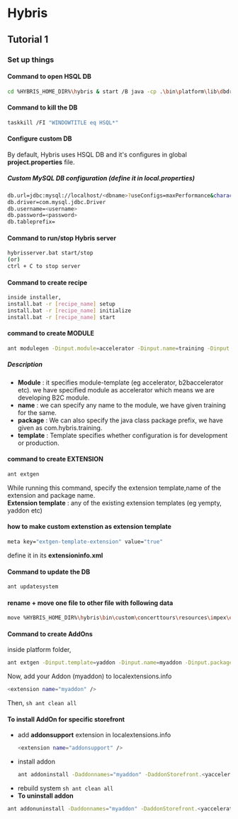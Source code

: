 # Hybris
## Tutorial 1 
### Set up things 
#### Command to open HSQL DB
```sh
cd %HYBRIS_HOME_DIR%\hybris & start /B java -cp .\bin\platform\lib\dbdriver\* org.hsqldb.util.DatabaseManager --url jdbc:hsqldb:file:.\data\hsqldb\mydb
```
#### Command to kill the DB
```sh
taskkill /FI "WINDOWTITLE eq HSQL*" 
```

#### Configure custom DB
By default, Hybris uses HSQL DB and it's configures in global **project.properties** file.
   ##### Custom MySQL DB configuration (define it in local.properties)
```sh
db.url=jdbc:mysql://localhost/<dbname>?useConfigs=maxPerformance&characterEncoding=utf8
db.driver=com.mysql.jdbc.Driver
db.username=<username>
db.password=<password>
db.tableprefix=
```

#### Command to run/stop Hybris server
```sh
hybrisserver.bat start/stop
(or)
ctrl + C to stop server
```
#### Command to create recipe
```sh
inside installer,
install.bat -r [recipe_name] setup
install.bat -r [recipe_name] initialize
install.bat -r [recipe_name] start
```
#### command to create MODULE
```sh
ant modulegen -Dinput.module=accelerator -Dinput.name=training -Dinput.package=com.hybris.training -Dinput.template=develop
```
##### Description
 - **Module** : it specifies module-template (eg accelerator, b2baccelerator etc). we have specified module as accelerator which means we are developing B2C module. 
 - **name** : we can specify any name to the module, we have given training for the same.
 - **package** : We can also specify the java class package prefix, we have given as com.hybris.training.
 - **template** : Template specifies whether configuration is for development or production.
 
#### command to create EXTENSION
```sh
ant extgen
```
While running this command, specify the extension template,name of the extension and package name. <br />
**Extension template** : any of the existing extension templates (eg yempty, yaddon etc)

#### how to make custom extenstion as extension template
```sh
meta key="extgen-template-extension" value="true"
```
define it in its **extensioninfo.xml**

#### Command to update the DB
```sh
ant updatesystem
```
#### rename + move one file to other file with following data 
```sh
move %HYBRIS_HOME_DIR%\hybris\bin\custom\concerttours\resources\impex\essentialdata-bands.impex %HYBRIS_HOME_DIR%\hybris\bin\custom\concerttours\resources\impex\concerttours-bands.impex & move %HYBRIS_HOME_DIR%\hybris\bin\custom\concerttours\resources\impex\projectdata-yBandTour.impex %HYBRIS_HOME_DIR%\hybris\bin\custom\concerttours\resources\impex\concerttours-yBandTour.impex
```

#### Command to create AddOns
inside platform folder,
```sh
ant extgen -Dinput.template=yaddon -Dinput.name=myaddon -Dinput.package=com.myapp
```
Now, add your Addon (myaddon) to localextensions.info
```sh
<extension name="myaddon" />
```
Then, ```sh ant clean all ```

#### To install AddOn for specific storefront
- add **addonsupport** extension in localextensions.info
  ```sh
  <extension name="addonsupport" />
  ```
- install addon
  ```sh
  ant addoninstall -Daddonnames="myaddon" -DaddonStorefront.<yacceleratorstorefront>="trainingstoreFront"
  ```
- rebuild system ```sh ant clean all ```
- **To uninstall addon**
```sh
ant addonuninstall -Daddonnames="myaddon" -DaddonStorefront.<yacceleratorstorefront>="trainingstoreFront"
```

